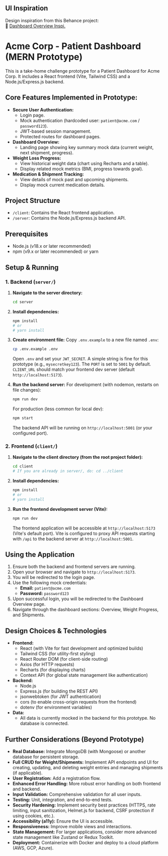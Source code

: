 ## UI Inspiration

Design inspiration from this Behance project:  
🔗 [Dashboard Overview Inspi.](https://www.figma.com/design/mFEgP4AtSU7AABYlcV0qvE/Free-Hospital-Management-System-Dasboard-Design-Template--Community-?node-id=0-1&p=f&t=Kn76POP352M1LSM1-0)













# Acme Corp - Patient Dashboard (MERN Prototype)

This is a take-home challenge prototype for a Patient Dashboard for Acme Corp. It includes a React frontend (Vite, Tailwind CSS) and a Node.js/Express.js backend.

## Core Features Implemented in Prototype:

*   **Secure User Authentication:**
    *   Login page.
    *   Mock authentication (hardcoded user: `patient@acme.com` / `password123`).
    *   JWT-based session management.
    *   Protected routes for dashboard pages.
*   **Dashboard Overview:**
    *   Landing page showing key summary mock data (current weight, next shipment, progress).
*   **Weight Loss Progress:**
    *   View historical weight data (chart using Recharts and a table).
    *   Display related mock metrics (BMI, progress towards goal).
*   **Medication & Shipment Tracking:**
    *   View details of mock past and upcoming shipments.
    *   Display mock current medication details.

## Project Structure

*   `/client`: Contains the React frontend application.
*   `/server`: Contains the Node.js/Express.js backend API.

## Prerequisites

*   Node.js (v18.x or later recommended)
*   npm (v9.x or later recommended) or yarn

## Setup & Running

### 1. Backend (`server/`)

1.  **Navigate to the server directory:**
    ```bash
    cd server
    ```

2.  **Install dependencies:**
    ```bash
    npm install
    # or
    # yarn install
    ```

3.  **Create environment file:**
    Copy `.env.example` to a new file named `.env`:
    ```bash
    cp .env.example .env
    ```
    Open `.env` and set your `JWT_SECRET`. A simple string is fine for this prototype (e.g., `mysecretkey123`).
    The `PORT` is set to `5001` by default. `CLIENT_URL` should match your frontend dev server (default `http://localhost:5173`).

4.  **Run the backend server:**
    For development (with nodemon, restarts on file changes):
    ```bash
    npm run dev
    ```
    For production (less common for local dev):
    ```bash
    npm start
    ```
    The backend API will be running on `http://localhost:5001` (or your configured port).

### 2. Frontend (`client/`)

1.  **Navigate to the client directory (from the root project folder):**
    ```bash
    cd client
    # If you are already in server/, do: cd ../client
    ```

2.  **Install dependencies:**
    ```bash
    npm install
    # or
    # yarn install
    ```

3.  **Run the frontend development server (Vite):**
    ```bash
    npm run dev
    ```
    The frontend application will be accessible at `http://localhost:5173` (Vite's default port). Vite is configured to proxy API requests starting with `/api` to the backend server at `http://localhost:5001`.

## Using the Application

1.  Ensure both the backend and frontend servers are running.
2.  Open your browser and navigate to `http://localhost:5173`.
3.  You will be redirected to the login page.
4.  Use the following mock credentials:
    *   **Email:** `patient@acme.com`
    *   **Password:** `password123`
5.  Upon successful login, you will be redirected to the Dashboard Overview page.
6.  Navigate through the dashboard sections: Overview, Weight Progress, and Shipments.

## Design Choices & Technologies

*   **Frontend:**
    *   React (with Vite for fast development and optimized builds)
    *   Tailwind CSS (for utility-first styling)
    *   React Router DOM (for client-side routing)
    *   Axios (for HTTP requests)
    *   Recharts (for displaying charts)
    *   Context API (for global state management like authentication)
*   **Backend:**
    *   Node.js
    *   Express.js (for building the REST API)
    *   jsonwebtoken (for JWT authentication)
    *   cors (to enable cross-origin requests from the frontend)
    *   dotenv (for environment variables)
*   **Data:**
    *   All data is currently mocked in the backend for this prototype. No database is connected.

## Further Considerations (Beyond Prototype)

*   **Real Database:** Integrate MongoDB (with Mongoose) or another database for persistent storage.
*   **Full CRUD for Weight/Shipments:** Implement API endpoints and UI for creating, updating, and deleting weight entries and managing shipments (if applicable).
*   **User Registration:** Add a registration flow.
*   **Enhanced Error Handling:** More robust error handling on both frontend and backend.
*   **Input Validation:** Comprehensive validation for all user inputs.
*   **Testing:** Unit, integration, and end-to-end tests.
*   **Security Hardening:** Implement security best practices (HTTPS, rate limiting, input sanitization, Helmet.js for backend, CSRF protection if using cookies, etc.).
*   **Accessibility (a11y):** Ensure the UI is accessible.
*   **Responsiveness:** Improve mobile views and interactions.
*   **State Management:** For larger applications, consider more advanced state management like Zustand or Redux Toolkit.
*   **Deployment:** Containerize with Docker and deploy to a cloud platform (AWS, GCP, Azure).